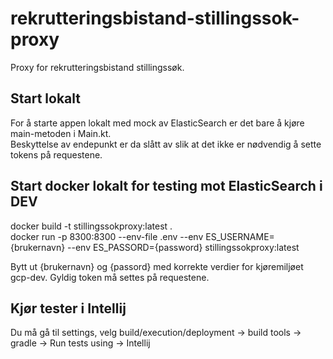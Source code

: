 # rekrutteringsbistand-stillingssok-proxy
Proxy for rekrutteringsbistand stillingssøk.

## Start lokalt
For å starte appen lokalt med mock av ElasticSearch er det bare å kjøre main-metoden i Main.kt.<br>
Beskyttelse av endepunkt er da slått av slik at det ikke er nødvendig å sette tokens på requestene.

## Start docker lokalt for testing mot ElasticSearch i DEV
docker build -t stillingssokproxy:latest .<br>
docker run -p 8300:8300 --env-file .env --env ES_USERNAME={brukernavn} --env ES_PASSORD={password} stillingssokproxy:latest<br>

Bytt ut {brukernavn} og {passord} med korrekte verdier for kjøremiljøet gcp-dev.
Gyldig token må settes på requestene.

## Kjør tester i Intellij
Du må gå til settings, velg build/execution/deployment 
-> build tools 
-> gradle 
-> Run tests using
-> Intellij